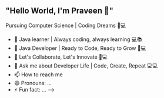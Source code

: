 ## "Hello World, I'm Praveen 👋"

Pursuing Computer Science | Coding Dreams 🚀💻

- 🔭 Java learner | Always coding, always learning 💻📚
- 🌱 Java Developer | Ready to Code, Ready to Grow 🚀💻
- 👯 Let's Collaborate, Let's Innovate 🤝💻
- 💬 Ask me about  Developer Life | Code, Create, Repeat 💻💻
- 📫 How to reach me
- 😄 Pronouns: ...
- ⚡ Fun fact: ...
-->
